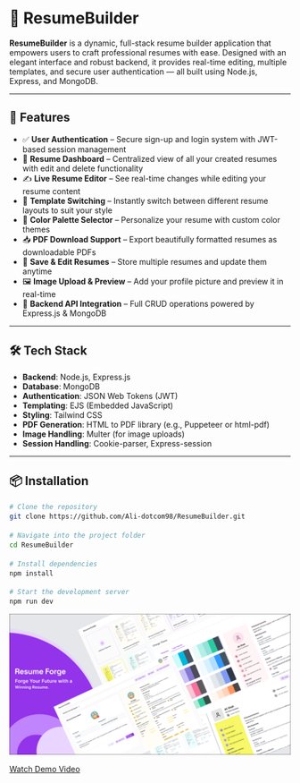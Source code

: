 <h1>📌 ResumeBuilder</h1>
<p><strong>ResumeBuilder</strong> is a dynamic, full-stack resume builder application that empowers users to craft professional resumes with ease. Designed with an elegant interface and robust backend, it provides real-time editing, multiple templates, and secure user authentication — all built using Node.js, Express, and MongoDB.</p>

<hr>

<h2>🚀 Features</h2>
<ul>
  <li>✅ <strong>User Authentication</strong> – Secure sign-up and login system with JWT-based session management</li>
  <li>📄 <strong>Resume Dashboard</strong> – Centralized view of all your created resumes with edit and delete functionality</li>
  <li>✍️ <strong>Live Resume Editor</strong> – See real-time changes while editing your resume content</li>
  <li>🎨 <strong>Template Switching</strong> – Instantly switch between different resume layouts to suit your style</li>
  <li>🌈 <strong>Color Palette Selector</strong> – Personalize your resume with custom color themes</li>
  <li>📥 <strong>PDF Download Support</strong> – Export beautifully formatted resumes as downloadable PDFs</li>
  <li>💾 <strong>Save & Edit Resumes</strong> – Store multiple resumes and update them anytime</li>
  <li>🖼️ <strong>Image Upload & Preview</strong> – Add your profile picture and preview it in real-time</li>
  <li>🔗 <strong>Backend API Integration</strong> – Full CRUD operations powered by Express.js & MongoDB</li>
</ul>

<hr>

<h2>🛠️ Tech Stack</h2>
<ul>
  <li><strong>Backend</strong>: Node.js, Express.js</li>
  <li><strong>Database</strong>: MongoDB</li>
  <li><strong>Authentication</strong>: JSON Web Tokens (JWT)</li>
  <li><strong>Templating</strong>: EJS (Embedded JavaScript)</li>
  <li><strong>Styling</strong>: Tailwind CSS</li>
  <li><strong>PDF Generation</strong>: HTML to PDF library (e.g., Puppeteer or html-pdf)</li>
  <li><strong>Image Handling</strong>: Multer (for image uploads)</li>
  <li><strong>Session Handling</strong>: Cookie-parser, Express-session</li>
</ul>

<hr>

## 📦 Installation

```bash
# Clone the repository
git clone https://github.com/Ali-dotcom98/ResumeBuilder.git

# Navigate into the project folder
cd ResumeBuilder

# Install dependencies
npm install

# Start the development server
npm run dev
```
![Untitled (1) (1)](https://github.com/Ali-dotcom98/ResumeBuilder/blob/main/Website%20Mockup%20(Community)%20(2).png?raw=true)

[Watch Demo Video](https://github.com/user-attachments/assets/7e1852ff-72dc-4b95-874a-fb386c13fd03)









